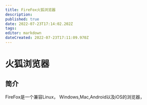 ```yaml
---
title: FireFox火狐浏览器
description: 
published: true
date: 2022-07-23T17:14:02.202Z
tags: 
editor: markdown
dateCreated: 2022-07-23T17:11:09.970Z
---
```


# 火狐浏览器
## 简介
FireFox是一个兼容Linux，
Windows,Mac,Android以及iOS的浏览器，